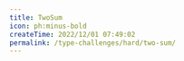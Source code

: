 ```yaml
---
title: TwoSum
icon: ph:minus-bold
createTime: 2022/12/01 07:49:02
permalink: /type-challenges/hard/two-sum/
---
```

